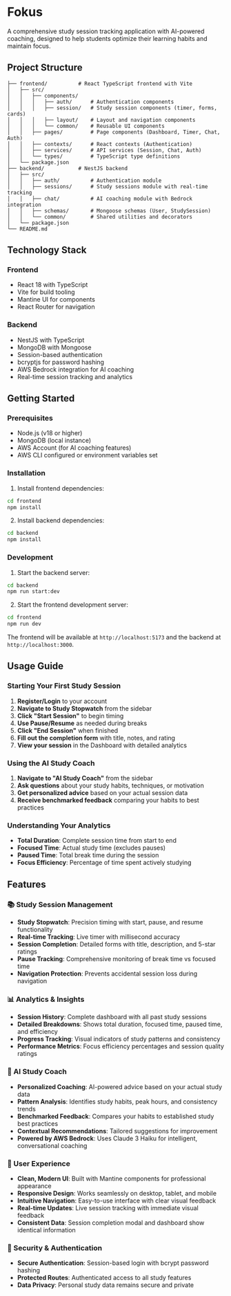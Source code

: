 # Fokus

A comprehensive study session tracking application with AI-powered coaching, designed to help students optimize their learning habits and maintain focus.

## Project Structure

```
├── frontend/          # React TypeScript frontend with Vite
│   ├── src/
│   │   ├── components/
│   │   │   ├── auth/      # Authentication components
│   │   │   ├── session/   # Study session components (timer, forms, cards)
│   │   │   ├── layout/    # Layout and navigation components
│   │   │   └── common/    # Reusable UI components
│   │   ├── pages/         # Page components (Dashboard, Timer, Chat, Auth)
│   │   ├── contexts/      # React contexts (Authentication)
│   │   ├── services/      # API services (Session, Chat, Auth)
│   │   └── types/         # TypeScript type definitions
│   └── package.json
├── backend/           # NestJS backend
│   ├── src/
│   │   ├── auth/          # Authentication module
│   │   ├── sessions/      # Study sessions module with real-time tracking
│   │   ├── chat/          # AI coaching module with Bedrock integration
│   │   ├── schemas/       # Mongoose schemas (User, StudySession)
│   │   └── common/        # Shared utilities and decorators
│   └── package.json
└── README.md
```

## Technology Stack

### Frontend
- React 18 with TypeScript
- Vite for build tooling
- Mantine UI for components
- React Router for navigation

### Backend
- NestJS with TypeScript
- MongoDB with Mongoose
- Session-based authentication
- bcryptjs for password hashing
- AWS Bedrock integration for AI coaching
- Real-time session tracking and analytics

## Getting Started

### Prerequisites
- Node.js (v18 or higher)
- MongoDB (local instance)
- AWS Account (for AI coaching features)
- AWS CLI configured or environment variables set

### Installation

1. Install frontend dependencies:
```bash
cd frontend
npm install
```

2. Install backend dependencies:
```bash
cd backend
npm install
```

### Development

1. Start the backend server:
```bash
cd backend
npm run start:dev
```

2. Start the frontend development server:
```bash
cd frontend
npm run dev
```

The frontend will be available at `http://localhost:5173` and the backend at `http://localhost:3000`.

## Usage Guide

### Starting Your First Study Session
1. **Register/Login** to your account
2. **Navigate to Study Stopwatch** from the sidebar
3. **Click "Start Session"** to begin timing
4. **Use Pause/Resume** as needed during breaks
5. **Click "End Session"** when finished
6. **Fill out the completion form** with title, notes, and rating
7. **View your session** in the Dashboard with detailed analytics

### Using the AI Study Coach
1. **Navigate to "AI Study Coach"** from the sidebar
2. **Ask questions** about your study habits, techniques, or motivation
3. **Get personalized advice** based on your actual session data
4. **Receive benchmarked feedback** comparing your habits to best practices

### Understanding Your Analytics
- **Total Duration**: Complete session time from start to end
- **Focused Time**: Actual study time (excludes pauses)
- **Paused Time**: Total break time during the session
- **Focus Efficiency**: Percentage of time spent actively studying



## Features

### 📚 Study Session Management
- **Study Stopwatch**: Precision timing with start, pause, and resume functionality
- **Real-time Tracking**: Live timer with millisecond accuracy
- **Session Completion**: Detailed forms with title, description, and 5-star ratings
- **Pause Tracking**: Comprehensive monitoring of break time vs focused time
- **Navigation Protection**: Prevents accidental session loss during navigation

### 📊 Analytics & Insights
- **Session History**: Complete dashboard with all past study sessions
- **Detailed Breakdowns**: Shows total duration, focused time, paused time, and efficiency
- **Progress Tracking**: Visual indicators of study patterns and consistency
- **Performance Metrics**: Focus efficiency percentages and session quality ratings

### 🤖 AI Study Coach
- **Personalized Coaching**: AI-powered advice based on your actual study data
- **Pattern Analysis**: Identifies study habits, peak hours, and consistency trends
- **Benchmarked Feedback**: Compares your habits to established study best practices
- **Contextual Recommendations**: Tailored suggestions for improvement
- **Powered by AWS Bedrock**: Uses Claude 3 Haiku for intelligent, conversational coaching

### 🎯 User Experience
- **Clean, Modern UI**: Built with Mantine components for professional appearance
- **Responsive Design**: Works seamlessly on desktop, tablet, and mobile
- **Intuitive Navigation**: Easy-to-use interface with clear visual feedback
- **Real-time Updates**: Live session tracking with immediate visual feedback
- **Consistent Data**: Session completion modal and dashboard show identical information

### 🔐 Security & Authentication
- **Secure Authentication**: Session-based login with bcrypt password hashing
- **Protected Routes**: Authenticated access to all study features
- **Data Privacy**: Personal study data remains secure and private